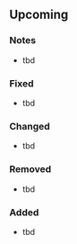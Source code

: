 ## Upcoming

### Notes

- tbd

### Fixed

- tbd

### Changed

- tbd

### Removed

- tbd

### Added

- tbd

